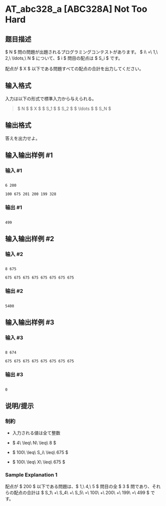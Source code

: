 # AT_abc328_a [ABC328A] Not Too Hard

## 题目描述

[problemUrl]: https://atcoder.jp/contests/abc328/tasks/abc328_a

$ N $ 問の問題が出題されるプログラミングコンテストがあります。 $ i\ =\ 1,\ 2,\ \ldots,\ N $ について、$ i $ 問目の配点は $ S_i $ です。

配点が $ X $ 以下である問題すべての配点の合計を出力してください。

## 输入格式

入力は以下の形式で標準入力から与えられる。

> $ N $ $ X $ $ S_1 $ $ S_2 $ $ \ldots $ $ S_N $

## 输出格式

答えを出力せよ。

## 输入输出样例 #1

### 输入 #1

```
6 200
100 675 201 200 199 328
```

### 输出 #1

```
499
```

## 输入输出样例 #2

### 输入 #2

```
8 675
675 675 675 675 675 675 675 675
```

### 输出 #2

```
5400
```

## 输入输出样例 #3

### 输入 #3

```
8 674
675 675 675 675 675 675 675 675
```

### 输出 #3

```
0
```

## 说明/提示

### 制約

- 入力される値は全て整数
- $ 4\ \leq\ N\ \leq\ 8 $
- $ 100\ \leq\ S_i\ \leq\ 675 $
- $ 100\ \leq\ X\ \leq\ 675 $
 
### Sample Explanation 1

配点が $ 200 $ 以下である問題は、$ 1,\ 4,\ 5 $ 問目の全 $ 3 $ 問であり、それらの配点の合計は $ S_1\ +\ S_4\ +\ S_5\ =\ 100\ +\ 200\ +\ 199\ =\ 499 $ です。